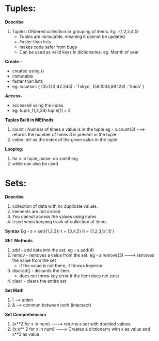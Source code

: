 # Tuples:
**Describe**
1. Tuples: ORdered collection or grouping of items. Eg : (1,2,3,4,5)
    - Tuples are immutable, meaning it cannot be updated. 
    - Faster than lists
    - makes code safer from bugs
    - Can be used as valid keys in dictionaries.
    eg: Month of year

**Create -**
- created using ()
- immutable
- faster than lists
- eg: location: {
    (35.123,42.245) : 'Tokyo',
    (56.1034,89.123) : 'Inida'
}


**Access-**
- accessed using the index. 
- eg: tuple_(1,2,34) 
        tuple[1] = 2

**Tuples Built in MEthods**
1. count : Number of times a value is in the tuple
    eg - x.count(3) ===> returns the number of times 3 is present in the tuple
2. index :tell us the index of the given value in the tuple


**Looping:**
1. for x in tuple_name:
    do somthing
2. while can also be used

# Sets:
**Describe** 
1. collection of data with no duplicate values. 
2. Elements are not ordred
3. You cannot access the values using index
4. Used when keeping track of collection of items.

**Syntax**
Eg -
    s = set({1,2,3})
    t = {3,4,5}
    h = {1,2,3,'a','b'}

**SET Methods**
1. add - add data into the set. 
    eg - s.add(4)
2. remov - removes a value from the set. 
    eg - s.remove(3) ---> removes the value from the set
    - if the value is not there, it throws keyerror
3. discrad() - discards the item.
    - does not throw key error if the item does not exist
4. clear - clears the entire set

**Set Math**
1. | --> union
2. & --> common between both (intersect)

**Set Comprehension**
1. {x**2 for x in num} ---> returns a set with doubled values
2. {x:x** 2 for x in num} ---> Creates a dictionarry with x as value and x**2 as value